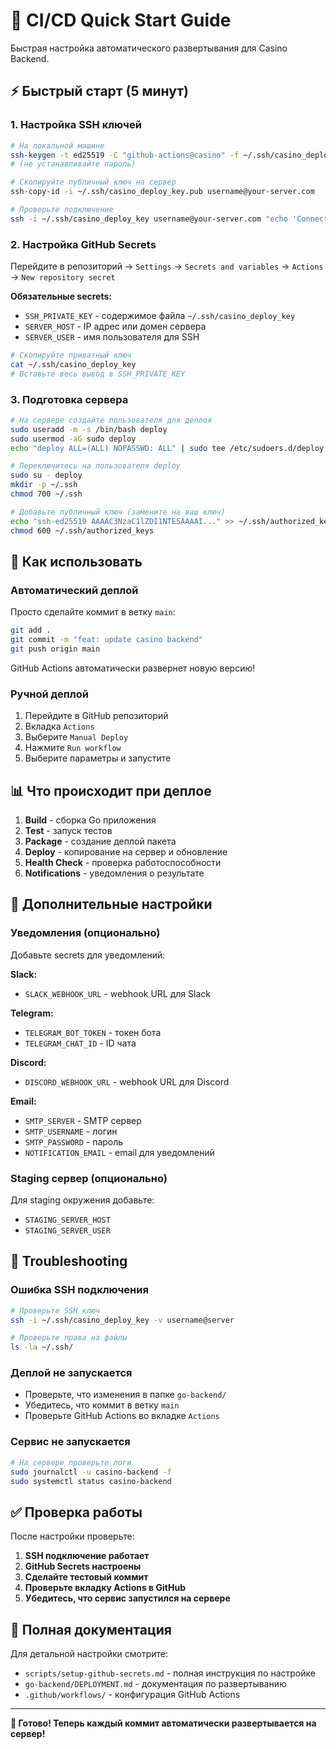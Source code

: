 # 🚀 CI/CD Quick Start Guide

Быстрая настройка автоматического развертывания для Casino Backend.

## ⚡ Быстрый старт (5 минут)

### 1. Настройка SSH ключей

```bash
# На локальной машине
ssh-keygen -t ed25519 -C "github-actions@casino" -f ~/.ssh/casino_deploy_key
# (не устанавливайте пароль)

# Скопируйте публичный ключ на сервер
ssh-copy-id -i ~/.ssh/casino_deploy_key.pub username@your-server.com

# Проверьте подключение
ssh -i ~/.ssh/casino_deploy_key username@your-server.com "echo 'Connected!'"
```

### 2. Настройка GitHub Secrets

Перейдите в репозиторий → `Settings` → `Secrets and variables` → `Actions` → `New repository secret`

**Обязательные secrets:**
- `SSH_PRIVATE_KEY` - содержимое файла `~/.ssh/casino_deploy_key`
- `SERVER_HOST` - IP адрес или домен сервера
- `SERVER_USER` - имя пользователя для SSH

```bash
# Скопируйте приватный ключ
cat ~/.ssh/casino_deploy_key
# Вставьте весь вывод в SSH_PRIVATE_KEY
```

### 3. Подготовка сервера

```bash
# На сервере создайте пользователя для деплоя
sudo useradd -m -s /bin/bash deploy
sudo usermod -aG sudo deploy
echo "deploy ALL=(ALL) NOPASSWD: ALL" | sudo tee /etc/sudoers.d/deploy

# Переключитесь на пользователя deploy
sudo su - deploy
mkdir -p ~/.ssh
chmod 700 ~/.ssh

# Добавьте публичный ключ (замените на ваш ключ)
echo "ssh-ed25519 AAAAC3NzaC1lZDI1NTE5AAAAI..." >> ~/.ssh/authorized_keys
chmod 600 ~/.ssh/authorized_keys
```

## 🎯 Как использовать

### Автоматический деплой
Просто сделайте коммит в ветку `main`:
```bash
git add .
git commit -m "feat: update casino backend"
git push origin main
```
GitHub Actions автоматически развернет новую версию!

### Ручной деплой
1. Перейдите в GitHub репозиторий
2. Вкладка `Actions`
3. Выберите `Manual Deploy`
4. Нажмите `Run workflow`
5. Выберите параметры и запустите

## 📊 Что происходит при деплое

1. **Build** - сборка Go приложения
2. **Test** - запуск тестов
3. **Package** - создание деплой пакета
4. **Deploy** - копирование на сервер и обновление
5. **Health Check** - проверка работоспособности
6. **Notifications** - уведомления о результате

## 🔧 Дополнительные настройки

### Уведомления (опционально)

Добавьте secrets для уведомлений:

**Slack:**
- `SLACK_WEBHOOK_URL` - webhook URL для Slack

**Telegram:**
- `TELEGRAM_BOT_TOKEN` - токен бота
- `TELEGRAM_CHAT_ID` - ID чата

**Discord:**
- `DISCORD_WEBHOOK_URL` - webhook URL для Discord

**Email:**
- `SMTP_SERVER` - SMTP сервер
- `SMTP_USERNAME` - логин
- `SMTP_PASSWORD` - пароль
- `NOTIFICATION_EMAIL` - email для уведомлений

### Staging сервер (опционально)

Для staging окружения добавьте:
- `STAGING_SERVER_HOST`
- `STAGING_SERVER_USER`

## 🚨 Troubleshooting

### Ошибка SSH подключения
```bash
# Проверьте SSH ключ
ssh -i ~/.ssh/casino_deploy_key -v username@server

# Проверьте права на файлы
ls -la ~/.ssh/
```

### Деплой не запускается
- Проверьте, что изменения в папке `go-backend/`
- Убедитесь, что коммит в ветку `main`
- Проверьте GitHub Actions во вкладке `Actions`

### Сервис не запускается
```bash
# На сервере проверьте логи
sudo journalctl -u casino-backend -f
sudo systemctl status casino-backend
```

## ✅ Проверка работы

После настройки проверьте:

1. **SSH подключение работает**
2. **GitHub Secrets настроены**
3. **Сделайте тестовый коммит**
4. **Проверьте вкладку Actions в GitHub**
5. **Убедитесь, что сервис запустился на сервере**

## 📖 Полная документация

Для детальной настройки смотрите:
- `scripts/setup-github-secrets.md` - полная инструкция по настройке
- `go-backend/DEPLOYMENT.md` - документация по развертыванию
- `.github/workflows/` - конфигурация GitHub Actions

---

**🎉 Готово! Теперь каждый коммит автоматически развертывается на сервер!** 
